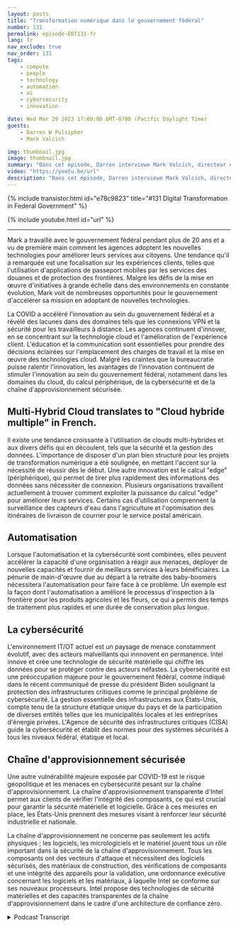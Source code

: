 ```yaml
---
layout: posts
title: "Transformation numérique dans le gouvernement fédéral"
number: 131
permalink: episode-EDT131-fr
lang: fr
nav_exclude: true
nav_order: 131
tags:
    - compute
    - people
    - technology
    - automation
    - ai
    - cybersecurity
    - innovation

date: Wed Mar 29 2023 17:00:00 GMT-0700 (Pacific Daylight Time)
guests:
    - Darren W Pulsipher
    - Mark Valcich

img: thumbnail.jpg
image: thumbnail.jpg
summary: "Dans cet épisode, Darren interviewe Mark Valcich, directeur et GM du secteur public civil fédéral chez Intel. Les années d'expérience de Mark se manifestent alors qu'il décrit les tendances actuelles de la transformation numérique dans le gouvernement civil fédéral."
video: "https://youtu.be/url"
description: "Dans cet épisode, Darren interviewe Mark Valcich, directeur et GM du secteur public civil fédéral chez Intel. Les années d'expérience de Mark se manifestent alors qu'il décrit les tendances actuelles de la transformation numérique dans le gouvernement civil fédéral."
---
```


<div>
{% include transistor.html id="e78c9823" title="#131 Digital Transformation in Federal Government" %}

{% include youtube.html id="url" %}
</div>

---

Mark a travaillé avec le gouvernement fédéral pendant plus de 20 ans et a vu de première main comment les agences adoptent les nouvelles technologies pour améliorer leurs services aux citoyens. Une tendance qu'il a remarquée est une focalisation sur les expériences clients, telles que l'utilisation d'applications de passeport mobiles par les services des douanes et de protection des frontières. Malgré les défis de la mise en œuvre d'initiatives à grande échelle dans des environnements en constante évolution, Mark voit de nombreuses opportunités pour le gouvernement d'accélérer sa mission en adoptant de nouvelles technologies.

La COVID a accéléré l'innovation au sein du gouvernement fédéral et a révélé des lacunes dans des domaines tels que les connexions VPN et la sécurité pour les travailleurs à distance. Les agences continuent d'innover, en se concentrant sur la technologie cloud et l'amélioration de l'expérience client. L'éducation et la communication sont essentielles pour prendre des décisions éclairées sur l'emplacement des charges de travail et la mise en œuvre des technologies cloud. Malgré les craintes que la bureaucratie puisse ralentir l'innovation, les avantages de l'innovation continuent de stimuler l'innovation au sein du gouvernement fédéral, notamment dans les domaines du cloud, du calcul périphérique, de la cybersécurité et de la chaîne d'approvisionnement sécurisée.

## Multi-Hybrid Cloud translates to "Cloud hybride multiple" in French.

Il existe une tendance croissante à l'utilisation de clouds multi-hybrides et aux divers défis qui en découlent, tels que la sécurité et la gestion des données. L'importance de disposer d'un plan bien structuré pour les projets de transformation numérique a été soulignée, en mettant l'accent sur la nécessité de réussir dès le début. Une autre innovation est le calcul "edge" (périphérique), qui permet de tirer plus rapidement des informations des données sans nécessiter de connexion. Plusieurs organisations travaillent actuellement à trouver comment exploiter la puissance du calcul "edge" pour améliorer leurs services. Certains cas d'utilisation comprennent la surveillance des capteurs d'eau dans l'agriculture et l'optimisation des itinéraires de livraison de courrier pour le service postal américain.

## Automatisation

Lorsque l'automatisation et la cybersécurité sont combinées, elles peuvent accélérer la capacité d'une organisation à réagir aux menaces, déployer de nouvelles capacités et fournir de meilleurs services à leurs bénéficiaires. La pénurie de main-d'œuvre due au départ à la retraite des baby-boomers nécessitera l'automatisation pour faire face à ce problème. Un exemple est la façon dont l'automatisation a amélioré le processus d'inspection à la frontière pour les produits agricoles et les fleurs, ce qui a permis des temps de traitement plus rapides et une durée de conservation plus longue.

## La cybersécurité

L'environnement IT/OT actuel est un paysage de menace constamment évolutif, avec des acteurs malveillants qui innnovent en permanence. Intel innove et crée une technologie de sécurité matérielle qui chiffre les données pour se protéger contre des acteurs néfastes. La cybersécurité est une préoccupation majeure pour le gouvernement fédéral, comme indiqué dans le récent communiqué de presse du président Biden soulignant la protection des infrastructures critiques comme le principal problème de cybersécurité. La gestion essentielle des infrastructures aux États-Unis, compte tenu de la structure étatique unique du pays et de la participation de diverses entités telles que les municipalités locales et les entreprises d'énergie privées. L'Agence de sécurité des infrastructures critiques (CISA) guide la cybersécurité et établit des normes pour des systèmes sécurisés à tous les niveaux fédéral, étatique et local.

## Chaîne d'approvisionnement sécurisée

Une autre vulnérabilité majeure exposée par COVID-19 est le risque géopolitique et les menaces en cybersécurité pesant sur la chaîne d'approvisionnement. La chaîne d'approvisionnement transparente d'Intel permet aux clients de vérifier l'intégrité des composants, ce qui est crucial pour garantir la sécurité matérielle et logicielle. Grâce à ces mesures en place, les États-Unis prennent des mesures visant à renforcer leur sécurité industrielle et nationale.

La chaîne d'approvisionnement ne concerne pas seulement les actifs physiques ; les logiciels, les micrologiciels et le matériel jouent tous un rôle important dans la sécurité de la chaîne d'approvisionnement. Tous les composants ont des vecteurs d'attaque et nécessitent des logiciels sécurisés, des matériaux de construction, des vérifications de composants et une intégrité des appareils pour la validation, une ordonnance exécutive concernant les logiciels et les matériaux, à laquelle Intel se conforme sur ses nouveaux processeurs. Intel propose des technologies de sécurité matérielles et des capacités transparentes de la chaîne d'approvisionnement dans le cadre d'une architecture de confiance zéro.



<details>
<summary> Podcast Transcript </summary>

<p></p>

</details>
